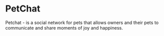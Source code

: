 # PetChat
Petchat - is a social network for pets that allows owners and their pets to communicate and share moments of joy and happiness.

